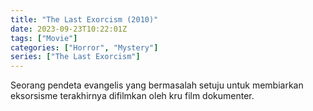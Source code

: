 ```yaml
---
title: "The Last Exorcism (2010)"
date: 2023-09-23T10:22:01Z
tags: ["Movie"]
categories: ["Horror", "Mystery"]
series: ["The Last Exorcism"]
---
```


Seorang pendeta evangelis yang bermasalah setuju untuk membiarkan eksorsisme terakhirnya difilmkan oleh kru film dokumenter.

  <mux-player stream-type="on-demand"
  src="https://kp3d-my.sharepoint.com/personal/ryoo_kp3d_onmicrosoft_com/_layouts/15/download.aspx?share=EYGIXHrloXxEkz7y9CPbkuIBJJSVEUHb5Lm3f_kXcBVcCg" metadata-video-title="The Last Exorcism (2010)" prefer-playback="mse" controls>
  </mux-player>
  
  
  <script src="https://cdn.jsdelivr.net/npm/@mux/mux-player"></script>
  
   <script id="22Wb6US700xSGj3l2D9BzHtIwDhULBDEpXMKS6cib1Zg" type="application/ld+json">
 {
  "@context": "https://schema.org/",
  "@type": "VideoObject",
  "name": "The Last Exorcism (2010)",
  "contentUrl": "https://stream.mux.com/r3wdQ6D87UJ1DL2gfHFNLviufdpF003mXMNYXxp00GovY.m3u8",
  "thumbnailUrl": "https://www.themoviedb.org/t/p/original/y7LfKrK0t8QsRakqTuvzQcnFkpt.jpg?width=314&fit_mode=preserve&time=25",
  "uploadDate": "2023-09-23T10:22:01Z",
}

</script>